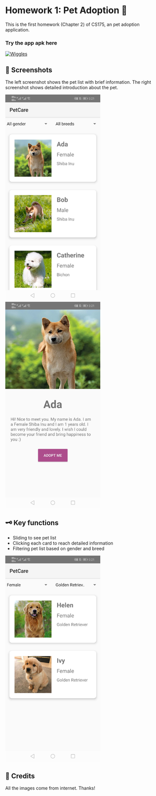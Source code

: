 # Homework 1: Pet Adoption 🐶
This is the first homework (Chapter 2) of CS175, an pet adoption application.

### Try the app apk here
<p><a href="https://github.com/Spikeysanju/Wiggles/releases/download/v1.0.0-alpha01/Wiggles.apk"><img src="https://camo.githubusercontent.com/f28d31ec67a33d1d00b87d0c35b1a73575934ec312956689a59a376edd9410fc/68747470733a2f2f696d672e736869656c64732e696f2f62616467652f576967676c65732d41504b2d626c61636b2e7376673f7374796c653d666f722d7468652d6261646765266c6f676f3d616e64726f6964" alt="Wiggles" data-canonical-src="https://img.shields.io/badge/Wiggles-APK-black.svg?style=for-the-badge&amp;logo=android" style="max-width: 100%;"></a></p>

## 📸 Screenshots
The left screenshot shows the pet list with brief information. The right screenshot shows detailed introduction about the pet.

<p float="left">
  <img src="https://github.com/Jessie-jx/homework-LvJiaxi/blob/main/HW1_pet_adoption/Screenshots/img1.jpg" width="300"/>
  <img src="https://github.com/Jessie-jx/homework-LvJiaxi/blob/main/HW1_pet_adoption/Screenshots/img2.jpg" width="300"/>
</p>


## 🗝️ Key functions
* Sliding to see pet list
* Clicking each card to reach detailed information
* Filtering pet list based on gender and breed
<img src="https://github.com/Jessie-jx/homework-LvJiaxi/blob/main/HW1_pet_adoption/Screenshots/img3.jpg" width="300"/>

## 🤝 Credits
All the images come from internet. Thanks!

